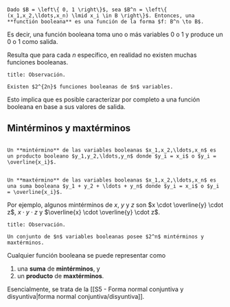 ```ad-definition

Dado $B = \left\{ 0, 1 \right\}$, sea $B^n = \left\{ (x_1,x_2,\ldots,x_n) \lmid x_i \in B \right\}$. Entonces, una **functión booleana** es una función de la forma $f: B^n \to B$.

```

Es decir, una función booleana toma uno o más variables $0$ o $1$ y produce un $0$ o $1$ como salida.

Resulta que para cada $n$ específico, en realidad no existen muchas funciones booleanas.

```ad-proposition
title: Observación.

Existen $2^{2n}$ funciones booleanas de $n$ variables.

```

Esto implica que es posible caracterizar por completo a una función booleana en base a sus valores de salida.

## Mintérminos y maxtérminos

```ad-definition

Un **mintérmino** de las variables booleanas $x_1,x_2,\ldots,x_n$ es un producto booleano $y_1,y_2,\ldots,y_n$ donde $y_i = x_i$ o $y_i = \overline{x_i}$.


Un **maxtérmino** de las variables booleanas $x_1,x_2,\ldots,x_n$ es una suma booleana $y_1 + y_2 + \ldots + y_n$ donde $y_i = x_i$ o $y_i = \overline{x_i}$.

```

Por ejemplo, algunos mintérminos de $x$, $y$ y $z$ son $x \cdot \overline{y} \cdot z$, $x \cdot y \cdot z$ y $\overline{x} \cdot \overline{y} \cdot z$.

```ad-proposition
title: Observación.

Un conjunto de $n$ variables booleanas posee $2^n$ mintérminos y maxtérminos.

```

Cualquier función booleana se puede representar como

1. una **suma** de **mintérminos**, y
2. un **producto** de **maxtérminos**.

Esencialmente, se trata de la [[S5 - Forma normal conjuntiva y disyuntiva|forma normal conjuntiva/disyuntiva]].
